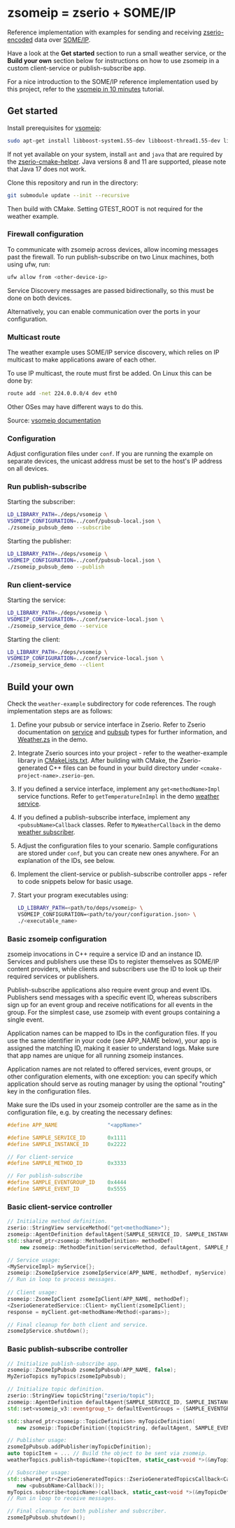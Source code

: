 # zsomeip = zserio + SOME/IP

Reference implementation with examples for sending and receiving [zserio-encoded](https://zserio.org/) data over [SOME/IP](https://some-ip.com/). 

Have a look at the **Get started** section to run a small weather service, or the **Build your own** section below for instructions on how to use zsomeip in a custom client-service or publish-subscribe app.

For a nice introduction to the SOME/IP reference implementation used by this project, refer to the [vsomeip in 10 minutes](https://github.com/COVESA/vsomeip/wiki/vsomeip-in-10-minutes) tutorial.

## Get started

Install prerequisites for [vsomeip](https://github.com/COVESA/vsomeip/):

```bash
sudo apt-get install libboost-system1.55-dev libboost-thread1.55-dev libboost-log1.55-dev
```

If not yet available on your system, install ``ant`` and ``java`` that are required by the
[zserio-cmake-helper](https://github.com/Klebert-Engineering/zserio-cmake-helper).
Java versions 8 and 11 are supported, please note that Java 17 does not work.

Clone this repository and run in the directory:
```bash
git submodule update --init --recursive
```
Then build with CMake. Setting GTEST_ROOT is not required for the weather example.

### Firewall configuration

To communicate with zsomeip across devices, allow incoming messages past the firewall.
To run publish-subscribe on two Linux machines, both using ufw, run:

```bash
ufw allow from <other-device-ip>
```

Service Discovery messages are passed bidirectionally, so this must be done on both devices.

Alternatively, you can enable communication over the ports in your configuration.

### Multicast route

The weather example uses SOME/IP service discovery, which relies on IP multicast to make applications aware of each other.

To use IP multicast, the route must first be added. On Linux this can be done by:
```bash
route add -net 224.0.0.0/4 dev eth0
```

Other OSes may have different ways to do this.

Source: [vsomeip documentation](https://github.com/COVESA/vsomeip/blob/master/documentation/multicast.txt)

### Configuration

Adjust configuration files under ``conf``.
If you are running the example on separate devices, the unicast address must be set
to the host's IP address on all devices.

### Run publish-subscribe

Starting the subscriber:

```bash
LD_LIBRARY_PATH=./deps/vsomeip \
VSOMEIP_CONFIGURATION=../conf/pubsub-local.json \
./zsomeip_pubsub_demo --subscribe
```

Starting the publisher:

```bash
LD_LIBRARY_PATH=./deps/vsomeip \
VSOMEIP_CONFIGURATION=../conf/pubsub-local.json \
./zsomeip_pubsub_demo --publish
```

### Run client-service

Starting the service:

```bash
LD_LIBRARY_PATH=./deps/vsomeip \
VSOMEIP_CONFIGURATION=../conf/service-local.json \
./zsomeip_service_demo --service
```

Starting the client:

```bash
LD_LIBRARY_PATH=./deps/vsomeip \
VSOMEIP_CONFIGURATION=../conf/service-local.json \
./zsomeip_service_demo --client
```

## Build your own

Check the ``weather-example`` subdirectory for code references.
The rough implementation steps are as follows:

1. Define your pubsub or service interface in Zserio. Refer to Zserio documentation on [service](https://github.com/ndsev/zserio/#services) and [pubsub](https://github.com/ndsev/zserio/#pubsub) types for further information, and [Weather.zs](weather-example/Weather.zs) in the demo.

2. Integrate Zserio sources into your project - refer to the weather-example library in [CMakeLists.txt](CMakeLists.txt). After building with CMake, the Zserio-generated C++ files can be found in your build directory under ``<cmake-project-name>.zserio-gen``.

3. If you defined a service interface, implement any ``get<methodName>Impl`` service functions. Refer to ``getTemperatureInImpl`` in the demo [weather service](weather-example/client-service.cpp).

4. If you defined a publish-subscribe interface, implement any ``<pubsubName>Callback`` classes. Refer to ``MyWeatherCallback`` in the demo [weather subscriber](weather-example/publish-subscribe.cpp).

5. Adjust the configuration files to your scenario. Sample configurations are stored under ``conf``, but you can create new ones anywhere. For an explanation of the IDs, see below.

6. Implement the client-service or publish-subscribe controller apps - refer to code snippets below for basic usage.

7. Start your program executables using:
   ```bash
   LD_LIBRARY_PATH=<path/to/deps/vsomeip> \
   VSOMEIP_CONFIGURATION=<path/to/your/configuration.json> \
   ./<executable_name>
   ```

### Basic zsomeip configuration

zsomeip invocations in C++ require a service ID and an instance ID. Services and publishers use these IDs to register themselves as SOME/IP content providers, while clients and subscribers use the ID to look up their required services or publishers.

Publish-subscribe applications also require event group and event IDs. Publishers send messages with a specific event ID, whereas subscribers sign up for an event group and receive notifications for all events in the group. For the simplest case, use zsomeip with event groups containing a single event.

Application names can be mapped to IDs in the configuration files. If you use the same identifier in your code (see APP_NAME below), your app is assigned the matching ID, making it easier to understand logs. Make sure that app names are unique for all running zsomeip instances.

Application names are not related to offered services, event groups, or other configuration elements, with one exception: you can specify which application should serve as routing manager by using the optional "routing" key in the configuration files.

Make sure the IDs used in your zsomeip controller are the same as in the configuration file, e.g. by creating the necessary defines:

```cpp
#define APP_NAME                "<appName>"

#define SAMPLE_SERVICE_ID       0x1111
#define SAMPLE_INSTANCE_ID      0x2222

// For client-service
#define SAMPLE_METHOD_ID        0x3333

// For publish-subscribe
#define SAMPLE_EVENTGROUP_ID    0x4444
#define SAMPLE_EVENT_ID         0x5555
```

### Basic client-service controller

```cpp
// Initialize method definition.
zserio::StringView serviceMethod("get<methodName>");
zsomeip::AgentDefinition defaultAgent{SAMPLE_SERVICE_ID, SAMPLE_INSTANCE_ID};
std::shared_ptr<zsomeip::MethodDefinition> methodDef(
    new zsomeip::MethodDefinition(serviceMethod, defaultAgent, SAMPLE_METHOD_ID));

// Service usage:
<MyServiceImpl> myService{};
zsomeip::ZsomeIpService zsomeIpService(APP_NAME, methodDef, myService);
// Run in loop to process messages.
 
// Client usage:
zsomeip::ZsomeIpClient zsomeIpClient(APP_NAME, methodDef);
<ZserioGeneratedService::Client> myClient(zsomeIpClient);
response = myClient.get<methodName>Method(<params>);

// Final cleanup for both client and service.
zsomeIpService.shutdown();
   ``` 

### Basic publish-subscribe controller

 ```cpp
// Initialize publish-subscribe app.
zsomeip::ZsomeIpPubsub zsomeIpPubsub(APP_NAME, false);
MyZerioTopics myTopics(zsomeIpPubsub);

// Initialize topic definition.
zserio::StringView topicString("zserio/topic");
zsomeip::AgentDefinition defaultAgent{SAMPLE_SERVICE_ID, SAMPLE_INSTANCE_ID};
std::set<vsomeip_v3::eventgroup_t> defaultEventGroups = {SAMPLE_EVENTGROUP_ID};

std::shared_ptr<zsomeip::TopicDefinition> myTopicDefinition(
    new zsomeip::TopicDefinition({topicString, defaultAgent, SAMPLE_EVENT_ID, defaultEventGroups}));

// Publisher usage:
zsomeIpPubsub.addPublisher(myTopicDefinition);
auto topicItem = ... // Build the object to be sent via zsomeip. 
weatherTopics.publish<topicName>(topicItem, static_cast<void *>(&myTopicDefinition));

// Subscriber usage:
std::shared_ptr<ZserioGeneratedTopics::ZserioGeneratedTopicsCallback<CallbackType>> callback(
    new <pubsubName>Callback());
myTopics.subscribe<topicName>(callback, static_cast<void *>(&myTopicDefinition));
// Run in loop to receive messages.

// Final cleanup for both publisher and subscriber.
zsomeIpPubsub.shutdown();
 ```
